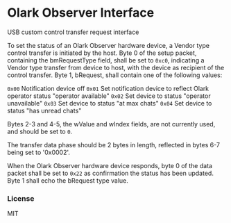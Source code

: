 # Olark Observer Interface
USB custom control transfer request interface

To set the status of an Olark Observer hardware device, a Vendor type control transfer is initiated by the host. Byte 0 of the setup packet, containing the bmRequestType field, shall be set to `0xc0`, indicating a Vendor type transfer from device to host, with the device as recipient of the control transfer. Byte 1, bRequest, shall contain one of the following values:

`0x00` Notification device off
`0x01` Set notification device to reflect Olark operator status "operator available"
`0x02` Set device to status "operator unavailable"
`0x03` Set device to status "at max chats"
`0x04` Set device to status "has unread chats"

Bytes 2-3 and 4-5, the wValue and wIndex fields, are not currently used, and should be set to `0`.

The transfer data phase should be 2 bytes in length, reflected in bytes 6-7 being set to '0x0002'.

When the Olark Observer hardware device responds, byte 0 of the data packet shall be set to `0x22` as confirmation the status has been updated. Byte 1 shall echo the bRequest type value.

### License
MIT